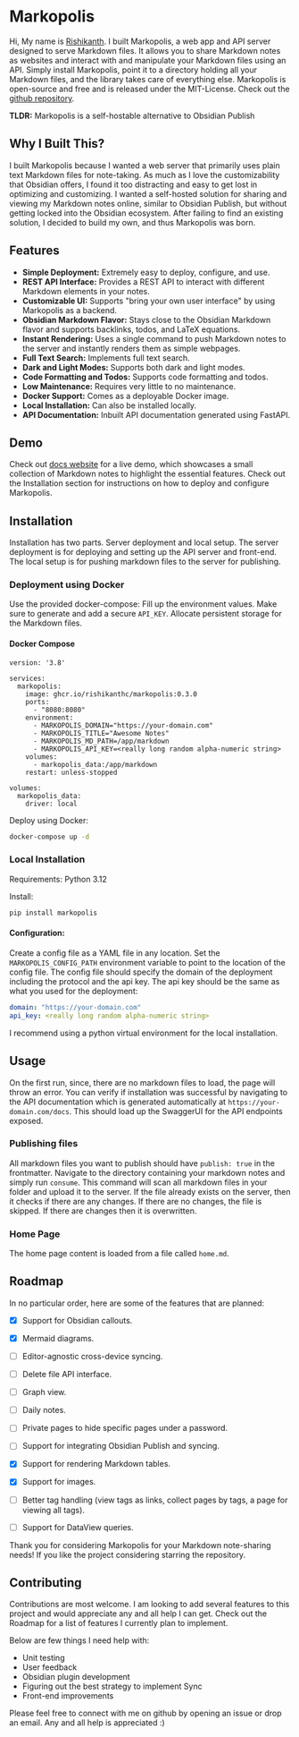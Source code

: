# Markopolis
Hi,
My name is [Rishikanth](https://rishikanth.me). I built Markopolis, a web app and API server
designed to serve Markdown files. It allows you to share Markdown notes as websites and interact with and manipulate
your Markdown files using an API. Simply install Markopolis, point it to a directory holding
all your Markdown files, and the library takes care of everything else. Markopolis is
open-source and free and is released under the MIT-License. Check out the [github repository](https://github.com/rishikanthc/markopolis).

**TLDR:** Markopolis is a self-hostable alternative to Obsidian Publish

## Why I Built This?
I built Markopolis because I wanted a web server that primarily uses plain text Markdown
files for note-taking. As much as I love the customizability that Obsidian offers, I found
it too distracting and easy to get lost in optimizing and customizing. I wanted a self-hosted
solution for sharing and viewing my Markdown notes online, similar to Obsidian Publish, but
without getting locked into the Obsidian ecosystem. After failing to find an existing solution,
I decided to build my own, and thus Markopolis was born.

## Features
- **Simple Deployment:** Extremely easy to deploy, configure, and use.
- **REST API Interface:** Provides a REST API to interact with different Markdown elements in your notes.
- **Customizable UI:** Supports "bring your own user interface" by using Markopolis as a backend.
- **Obsidian Markdown Flavor:** Stays close to the Obsidian Markdown flavor and supports backlinks, todos, and LaTeX equations.
- **Instant Rendering:** Uses a single command to push Markdown notes to the server and instantly renders them as simple webpages.
- **Full Text Search:** Implements full text search.
- **Dark and Light Modes:** Supports both dark and light modes.
- **Code Formatting and Todos:** Supports code formatting and todos.
- **Low Maintenance:** Requires very little to no maintenance.
- **Docker Support:** Comes as a deployable Docker image.
- **Local Installation:** Can also be installed locally.
- **API Documentation:** Inbuilt API documentation generated using FastAPI.

## Demo
Check out [docs website](https://markopolis.app) for a live demo, which showcases a small collection of Markdown notes to highlight the essential features.
Check out the Installation section for instructions on how to deploy and configure Markopolis.


## Installation
Installation has two parts. Server deployment and local setup. The server deployment
is for deploying and setting up the API server and front-end. The local setup is
for pushing markdown files to the server for publishing.

### Deployment using Docker

Use the provided docker-compose:
Fill up the environment values. Make sure to generate and add a secure `API_KEY`.
Allocate persistent storage for the Markdown files.

#### Docker Compose
```
version: '3.8'

services:
  markopolis:
    image: ghcr.io/rishikanthc/markopolis:0.3.0
    ports:
      - "8080:8080"
    environment:
      - MARKOPOLIS_DOMAIN="https://your-domain.com"
      - MARKOPOLIS_TITLE="Awesome Notes"
      - MARKOPOLIS_MD_PATH=/app/markdown
      - MARKOPOLIS_API_KEY=<really long random alpha-numeric string>
    volumes:
      - markopolis_data:/app/markdown
    restart: unless-stopped

volumes:
  markopolis_data:
    driver: local
```

Deploy using Docker:

```sh
docker-compose up -d
```


### Local Installation
Requirements: Python 3.12

Install:
```sh
pip install markopolis
```

#### Configuration:
Create a config file as a YAML file in any location.
Set the `MARKOPOLIS_CONFIG_PATH` environment variable to point to the location of the config file.
The config file should specify the domain of the deployment including the protocol and
the api key. The api key should be the same as what you used for the deployment:

```yaml
domain: "https://your-domain.com"
api_key: <really long random alpha-numeric string>
```

I recommend using a python virtual environment for the local installation.

## Usage

On the first run, since, there are no markdown files to load, the page will throw an error.
You can verify if installation was successful by navigating to the API documentation
which is generated automatically at `https://your-domain.com/docs`. This should load up
the SwaggerUI for the API endpoints exposed.

### Publishing files
All markdown files you want to publish should have `publish: true` in the frontmatter.
Navigate to the directory containing your markdown notes and simply run `consume`.
This command will scan all markdown files in your folder and upload it to the server.
If the file already exists on the server, then it checks if there are any changes.
If there are no changes, the file is skipped. If there are changes then it is overwritten.

### Home Page
The home page content is loaded from a file called `home.md`.


## Roadmap
In no particular order, here are some of the features that are planned:

- [x] Support for Obsidian callouts.
- [x] Mermaid diagrams.
- [ ] Editor-agnostic cross-device syncing.
- [ ] Delete file API interface.
- [ ] Graph view.
- [ ] Daily notes.
- [ ] Private pages to hide specific pages under a password.
- [ ] Support for integrating Obsidian Publish and syncing.
- [x] Support for rendering Markdown tables.
- [x] Support for images.
- [ ] Better tag handling (view tags as links, collect pages by tags, a page for viewing all tags).
- [ ] Support for DataView queries.


Thank you for considering Markopolis for your Markdown note-sharing needs! If you like
the project considering starring the repository.

## Contributing


Contributions are most welcome. I am looking to add several features
to this project and would appreciate any and all help I can get.
Check out the Roadmap for a list of features I currently plan to implement.

Below are few things I need help with:

- Unit testing
- User feedback
- Obsidian plugin development
- Figuring out the best strategy to implement Sync
- Front-end improvements

Please feel free to connect with me on github by opening an issue or drop an email.
Any and all help is appreciated :)

